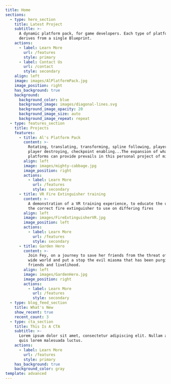 ```yaml
---
title: Home
sections:
  - type: hero_section
    title: Latest Project
    subtitle: >-
      A dynamic platform pack, for game developers. Each type of platform
      derives from a single Blueprint.
    actions:
      - label: Learn More
        url: /features
        style: primary
      - label: Contact Us
        url: /contact
        style: secondary
    align: left
    image: images/AlPlatformPack.jpg
    image_position: right
    has_background: true
    background:
      background_color: blue
      background_image: images/diagonal-lines.svg
      background_image_opacity: 20
      background_image_size: auto
      background_image_repeat: repeat
  - type: features_section
    title: Projects
    features:
      - title: Al's Platform Pack
        content: >-
          Rotating, translating, transforming, spline following, player launch,
          player destroying, checkpoint enabling...The expansion of what my
          platforms can provide prevails in this personal project of mine.
        align: left
        image: images/mighty-cabbage.jpg
        image_position: right
        actions:
          - label: Learn More
            url: /features
            style: secondary
      - title: VR Fire Extinguisher training
        content: >-
          A demonstration of a VR training experience, to educate the user on
          the correct fire extinguisher to use on differing fires
        align: left
        image: images/FireExtinguisherVR.jpg
        image_position: left
        actions:
          - label: Learn More
            url: /features
            style: secondary
      - title: Garden Hero
        content: >-
          Join Fey, on a journey to save her friends from the threat of the big,
          wide world and put a stop the evil miasma that has been purging her
          friends and livelihood.
        align: left
        image: images/GardenHero.jpg
        image_position: right
        actions:
          - label: Learn More
            url: /features
            style: secondary
  - type: blog_feed_section
    title: What's New
    show_recent: true
    recent_count: 3
  - type: cta_section
    title: This Is A CTA
    subtitle: >-
      Lorem ipsum dolor sit amet, consectetur adipiscing elit. Nullam a metus
      quis lorem malesuada luctus.
    actions:
      - label: Learn More
        url: /features
        style: primary
    has_background: true
    background_color: gray
template: advanced
---
```

